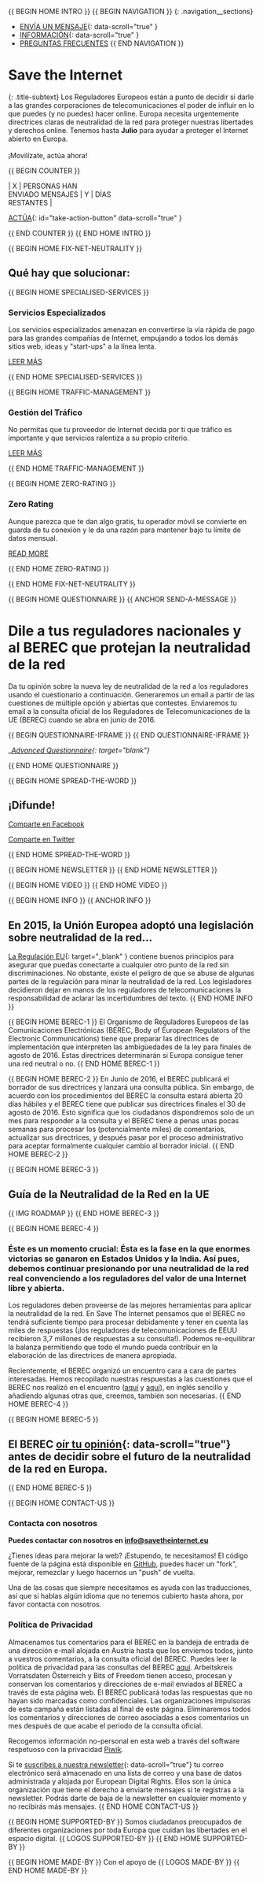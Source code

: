 {{ BEGIN HOME INTRO }}
{{ BEGIN NAVIGATION }}
{: .navigation__sections}
- [ENVÍA UN MENSAJE](#send-a-message){: data-scroll="true" }
- [INFORMACIÓN](#info){: data-scroll="true" }
- [PREGUNTAS FRECUENTES](faq)
{{ END NAVIGATION }}

# Save the Internet

{: .title-subtext}
Los Reguladores Europeos están a punto de decidir si darle a las grandes corporaciones de telecomunicaciones el poder
de influir en lo que puedes (y no puedes) hacer online. Europa necesita urgentemente directrices claras de neutralidad de la red
para proteger nuestras libertades y derechos online. Tenemos hasta __Julio__ para ayudar a proteger el Internet abierto en Europa.
<br><br>
¡Movilízate, actúa ahora!

{{ BEGIN COUNTER }}

| X | PERSONAS HAN <br> ENVIADO MENSAJES | Y | DÍAS <br> RESTANTES |

[ACTÚA](#send-a-message){: id="take-action-button" data-scroll="true" }

{{ END COUNTER }}
{{ END HOME INTRO }}

{{ BEGIN HOME FIX-NET-NEUTRALITY }}

## Qué hay que solucionar:

{{ BEGIN HOME SPECIALISED-SERVICES }}

### Servicios Especializados

Los servicios especializados amenazan en convertirse la vía rápida de pago para las grandes compañías de Internet, empujando a todos los demás sitios web, ideas y "start-ups" a la línea lenta.

[LEER MÁS](faq/#que-son-los-servicios-especializados)


{{ END HOME SPECIALISED-SERVICES }}

{{ BEGIN HOME TRAFFIC-MANAGEMENT }}

### Gestión del Tráfico

No permitas que tu proveedor de Internet decida por ti que tráfico es importante y que servicios ralentiza a su propio criterio.

[LEER MÁS](faq/#que-es-la-gestion-del-trafico)

{{ END HOME TRAFFIC-MANAGEMENT }}

{{ BEGIN HOME ZERO-RATING }}

### Zero Rating

Aunque parezca que te dan algo gratis, tu operador móvil se convierte en guarda de tu conexión y le da una razón para mantener bajo tu límite de datos mensual.

[READ MORE](faq/#que-es-el-zero-rating)

{{ END HOME ZERO-RATING }}

{{ END HOME FIX-NET-NEUTRALITY }}


{{ BEGIN HOME QUESTIONNAIRE }}
{{ ANCHOR SEND-A-MESSAGE }}

# Dile a tus reguladores nacionales y al BEREC que protejan la neutralidad de la red

Da tu opinión sobre la nueva ley de neutralidad de la red a los reguladores usando el cuestionario a continuación. Generaremos un email a partir de las cuestiones de múltiple opción y abiertas que contestes. Enviaremos tu email a la consulta oficial de los Reguladores de Telecomunicaciones de la UE (BEREC) cuando se abra en junio de 2016.

{{ BEGIN QUESTIONNAIRE-IFRAME }}
{{ END QUESTIONNAIRE-IFRAME }}

__[Advanced Questionnaire](https://consultation.savetheinternet.eu/advanced/){: target="_blank"}__

{{ END HOME QUESTIONNAIRE }}

{{ BEGIN HOME SPREAD-THE-WORD }}

## ¡Difunde!

[Comparte en Facebook](http://www.facebook.com/sharer/sharer.php?s=100&p%5Burl%5D=http://www.savetheinternet.eu/es/&p%5Bimages%5D%5B0%5D=https://beta.savetheinternet.eu/images/net_neutrality_roadmap.svg&p%5Btitle%5D=Save%20the%20Internet&p%5Bsummary%5D=Ayuda%20a%20salvar%20internet.%20Pídele%20a%20tu%20regulador%20que%20proteja%20la%20neutralidad%20de%20la%20red.%20%23SaveTheInternet20%23NetNeutrality.)

[Comparte en Twitter](https://twitter.com/intent/tweet?text=Ayuda%20a%20salvar%20internet.%20Pídele%20a%20tu%20regulador%20que%20proteja%20la%20neutralidad%20de%20la%20red%20http%3A%2F%2Fwww.savetheinternet.eu%2Fes%2F%20%23SaveTheInternet20%23NetNeutrality)

{{ END HOME SPREAD-THE-WORD }}

{{ BEGIN HOME NEWSLETTER }}
{{ END HOME NEWSLETTER }}

{{ BEGIN HOME VIDEO }}
{{ END HOME VIDEO }}

{{ BEGIN HOME INFO }}
{{ ANCHOR INFO }}
## En 2015, la Unión Europea adoptó una legislación sobre neutralidad de la red...

[La Regulación EU](http://eur-lex.europa.eu/legal-content/ES/TXT/?uri=CELEX:32015R2120){: target="_blank" } contiene buenos principios para asegurar que puedas conectarte a cualquier otro punto de la red sin discriminaciones. No obstante, existe el peligro de que se abuse de algunas partes de la regulación para minar la neutralidad de la red. Los legisladores decidieron dejar en manos de los reguladores de telecomunicaciones la responsabilidad de aclarar las incertidumbres del texto.
{{ END HOME INFO }}


{{ BEGIN HOME BEREC-1 }}
El Organismo de Reguladores Europeos de las Comunicaciones Electrónicas (BEREC, Body of European Regulators of the Electronic Communications) tiene que preparar las directrices de implementación que interpreten las ambigüedades de la ley para finales de agosto de 2016. Estas directrices determinarán si Europa consigue tener una red neutral o no.
{{ END HOME BEREC-1 }}

{{ BEGIN HOME BEREC-2 }}
En Junio de 2016, el BEREC publicará el borrador de sus directrices y lanzará una consulta pública. Sin embargo, de acuerdo con los procedimientos del BEREC la consulta estará abierta 20 días hábiles y el BEREC tiene que publicar sus directrices finales el 30 de agosto de 2016. Esto significa que los ciudadanos dispondremos solo de un mes para responder a la consulta y el BEREC tiene a penas unas pocas semanas para procesar los (potencialmente miles) de comentarios, actualizar sus directrices, y después pasar por el proceso administrativo para aceptar formalmente cualquier cambio al borrador inicial.
{{ END HOME BEREC-2 }}

{{ BEGIN HOME BEREC-3 }}
## Guía de la Neutralidad de la Red en la UE
{{ IMG ROADMAP }}
{{ END HOME BEREC-3 }}

{{ BEGIN HOME BEREC-4 }}
### __Éste es un momento crucial: Ésta es la fase en la que enormes victorias se ganaron en Estados Unidos y la India. Así pues, debemos continuar presionando por una neutralidad de la red real convenciendo a los reguladores del valor de una Internet libre y abierta.__

Los reguladores deben proveerse de las mejores herramientas para aplicar la neutralidad de la red. En Save The Internet pensamos que el BEREC no tendrá suficiente tiempo para procesar debidamente y tener en cuenta las miles de respuestas (¡los reguladores de telecomunicaciones de EEUU recibieron 3,7 millones de respuestas a su consulta!). Podemos re-equilibrar la balanza permitiendo que todo el mundo pueda contribuir en la elaboración de las directrices de manera apropiada.

Recientemente, el BEREC organizó un encuentro cara a cara de partes interesadas. Hemos recopilado nuestras respuestas a las cuestiones que el BEREC nos realizó en el encuentro ([aquí](https://edri.org/edris-first-input-on-net-neutrality-guidelines/) y [aquí](https://www.accessnow.org/rekindling-net-neutrality-our-meeting-with-eus-telecoms-regulators/)), en inglés sencillo y añadiendo algunas otras que, creemos, también son necesarias.
{{ END HOME BEREC-4 }}

{{ BEGIN HOME BEREC-5 }}
## El BEREC [oír tu opinión](#envia-un-mensaje){: data-scroll="true"} antes de decidir sobre el futuro de la neutralidad de la red en Europa.
{{ END HOME BEREC-5 }}


{{ BEGIN HOME CONTACT-US }}
### Contacta con nosotros

__Puedes contactar con nosotros en [info@savetheinternet.eu](mailto:info@savetheinternet.eu)__

¿Tienes ideas para mejorar la web? ¡Estupendo, te necesitamos! El código fuente de la página está disponible en [GitHub](https://github.com/Netzfreiheit/STI-UI), puedes hacer un "fork", mejorar, remezclar y luego hacernos un "push" de vuelta.

Una de las cosas que siempre necesitamos es ayuda con las traducciones, así que si hablas algún idioma que no tenemos cubierto hasta ahora, por favor contacta con nosotros.

### Política de Privacidad

Almacenamos tus comentarios para el BEREC en la bandeja de entrada de una dirección e-mail alojada en Austria hasta que los enviemos todos, junto a vuestros comentarios, a la consulta oficial del BEREC. Puedes leer la política de privacidad para las consultas del BEREC [aquí](http://berec.europa.eu/eng/document_register/subject_matter/berec_office/download/0/4615-privacy-statement-berec-office-policy-do_0.pdf). Arbeitskreis Vorratsdaten Österreich y Bits of Freedom tienen acceso, procesan y conservan los comentarios y direcciones de e-mail enviados al BEREC a través de esta página web. El BEREC publicará todas las respuestas que no hayan sido marcadas como confidenciales. Las organizaciones impulsoras de esta campaña están listadas al final de este página. Eliminaremos todos los comentarios y direcciones de correo asociadas a esos comentarios un mes después de que acabe el periodo de la consulta oficial.

Recogemos información no-personal en esta web a través del software respetuoso con la privacidad [Piwik](https://piwik.org/).

Si te [suscribes a nuestra newsletter](#subscribe-to-newsletter){: data-scroll="true"} tu correo electrónico será almacenado en una lista de correo y una base de datos administrada y alojada por European Digital Rights. Ellos son la única organización que tiene el derecho a enviarte mensajes si te registras a la newsletter. Podrás darte de baja de la newsletter en cualquier momento y no recibirás más mensajes.
{{ END HOME CONTACT-US }}

{{ BEGIN HOME SUPPORTED-BY }}
Somos ciudadanos preocupados de diferentes organizaciones por toda Europa que cuidan las libertades en el espacio digital.
{{ LOGOS SUPPORTED-BY }}
{{ END HOME SUPPORTED-BY }}

{{ BEGIN HOME MADE-BY }}
Con el apoyo de
{{ LOGOS MADE-BY }}
{{ END HOME MADE-BY }}
